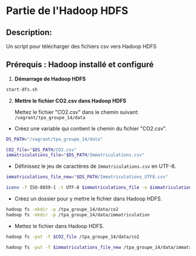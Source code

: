# Partie de l'Hadoop HDFS

## Description:

Un script pour télécharger des fichiers csv vers Hadoop HDFS

## Prérequis : Hadoop installé et configuré

1. **Démarrage de Hadoop HDFS**

```bash
start-dfs.sh
```

2. **Mettre le fichier CO2.csv dans Hadoop HDFS**

   Mettez le fichier "CO2.csv" dans le chemin suivant: `/vagrant/tpa_groupe_14/data`

- Créez une variable qui contient le chemin du fichier "CO2.csv".

```bash
DS_PATH="/vagrant/tpa_groupe_14/data"

CO2_file="$DS_PATH/CO2.csv"
immatriculations_file="$DS_PATH/Immatriculations.csv"

```

- Définissez le jeu de caractères de `Immatriculations.csv` en UTF-8.

```bash
immatriculations_file_new="$DS_PATH/Immatriculations_UTF8.csv"

iconv -f ISO-8859-1 -t UTF-8 $immatriculations_file -o $immatriculations_file_new
```

- Créez un dossier pour y mettre le fichier dans Hadoop HDFS.

```bash
hadoop fs -mkdir -p /tpa_groupe_14/data/co2
hadoop fs -mkdir -p /tpa_groupe_14/data/immatriculation
```

- Mettez le fichier dans Hadoop HDFS.

```bash
hadoop fs -put -f $CO2_file /tpa_groupe_14/data/co2

hadoop fs -put -f $immatriculations_file_new /tpa_groupe_14/data/immatriculation
```
